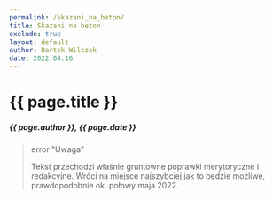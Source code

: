 ```yaml
---
permalink: /skazani_na_beton/
title: Skazani na beton
exclude: true
layout: default
author: Bartek Wilczek
date: 2022.04.16
---
```


# {{ page.title }}
##### {{ page.author }}, {{ page.date }}

> error "Uwaga"
>
> Tekst przechodzi właśnie gruntowne poprawki merytoryczne i redakcyjne.
> Wróci na miejsce najszybciej jak to będzie możliwe, prawdopodobnie ok. połowy maja 2022.
